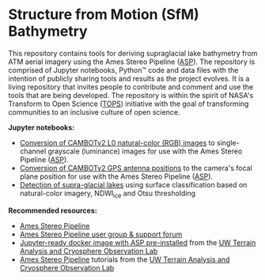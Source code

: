 # Structure from Motion (SfM) Bathymetry
This repository contains tools for deriving supraglacial lake bathymetry from ATM aerial imagery using the Ames Stereo Pipeline ([ASP](https://stereopipeline.readthedocs.io/en/latest/index.html)). The repository is comprised of Jupyter notebooks, Python™ code and data files with the intention of publicly sharing tools and results as the project evolves. It is a living repository that invites people to contribute and comment and use the tools that are being developed. The repository is within the spirit of NASA's Transform to Open Science ([TOPS](https://nasa.github.io/Transform-to-Open-Science/)) initiative with the goal of transforming communities to an inclusive culture of open science.

**Jupyter notebooks:**
* [Conversion of CAMBOTv2 L0 natural-color (RGB) images](https://github.com/mstudinger/ATM-SfM-Bathymetry/blob/main/Jupyter/CAMBOTv2_RGB_to_luminance.ipynb) to single-channel grayscale (luminance) images for use with the Ames Stereo Pipeline ([ASP](https://stereopipeline.readthedocs.io/en/latest/index.html)).
* [Conversion of CAMBOTv2 GPS antenna positions](https://github.com/mstudinger/ATM-SfM-Bathymetry/blob/main/Jupyter/CAMBOTv2_convert_GPS_to_camera_pos.ipynb) to the camera's focal plane position for use with the Ames Stereo Pipeline ([ASP](https://stereopipeline.readthedocs.io/en/latest/index.html)).
* [Detection of supra-glacial lakes](https://github.com/mstudinger/ATM-SfM-Bathymetry/blob/main/Jupyter/CAMBOTv2_lake_detection_using_NDWI_and_Otsu_thresholding.ipynb) using surface classification based on natural-color imagery, NDWI<sub>ice</sub> and Otsu thresholding

**Recommended resources:**
* [Ames Stereo Pipeline](https://stereopipeline.readthedocs.io/en/latest/index.html)
* [Ames Stereo Pipeline user group & support forum](https://groups.google.com/forum/#!forum/ames-stereo-pipeline-support)
* [Jupyter-ready docker image with ASP pre-installed](https://github.com/uw-cryo/asp-binderfrom) from the [UW Terrain Analysis and Cryosphere Observation Lab](https://github.com/uw-cryo)
* [Ames Stereo Pipeline](https://github.com/uw-cryo/asp_tutorials) tutorials from the [UW Terrain Analysis and Cryosphere Observation Lab](https://github.com/uw-cryo) 
